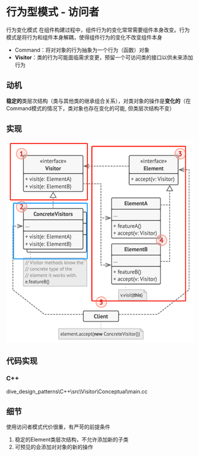 # 行为型模式 - 访问者
行为变化模式
在组件构建过程中，组件行为的变化常常需要组件本身改变。行为模式是将行为和组件本身解耦，使得组件行为的变化不改变组件本身
- Command：将对对象的行为抽象为一个行为（函数）对象
- **Visitor**：类的行为可能面临需求变更，预留一个可访问类的接口以供未来添加行为

## 动机
**稳定的**类层次结构（类与其他类的继承组合关系），对类对象的操作是**变化的**（在Command模式的情况下，类对象也存在变化的可能, 但类层次结构不变）

## 实现
![UML](pics/310_Visitor_UML.png)

## 代码实现

### C++
dive_design_patterns\C++\src\Visitor\Conceptual\main.cc

## 细节
使用访问者模式代价很重，有严苛的前提条件
1. 稳定的Element类层次结构，不允许添加新的子类
2. 可预见的会添加对对象的新的操作
